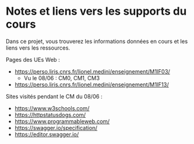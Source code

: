 # Notes et liens vers les supports du cours

Dans ce projet, vous trouverez les informations données en cours et les liens vers les ressources.

Pages des UEs Web :

- https://perso.liris.cnrs.fr/lionel.medini/enseignement/M1IF03/
  - Vu le 08/06 : CM0, CM1, CM3
- https://perso.liris.cnrs.fr/lionel.medini/enseignement/M1IF13/

Sites visités pendant le CM du 08/06 :

- https://www.w3schools.com/
- https://httpstatusdogs.com/
- https://www.programmableweb.com/
- https://swagger.io/specification/
- https://editor.swagger.io/

